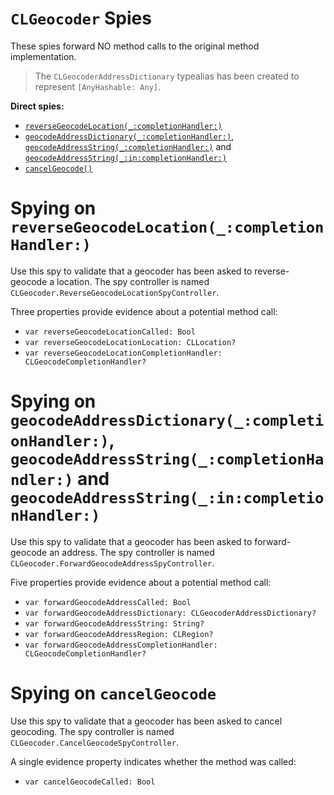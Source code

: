 `CLGeocoder` Spies
==================

These spies forward NO method calls to the original method implementation.

> The `CLGeocoderAddressDictionary` typealias has been created to represent `[AnyHashable: Any]`.


**Direct spies:**

* [`reverseGeocodeLocation(_:completionHandler:)`](#spying-on-reverseGeocodeLocation_completionHandler)
* [`geocodeAddressDictionary(_:completionHandler:)`](#spying-on-geocodeAddressDictionary_completionHandler-and-geocodeAddressString_completionHandler-and-geocodeAddressString_incompletionHandler), [`geocodeAddressString(_:completionHandler:)`](#spying-on-geocodeAddressDictionary_completionHandler-and-geocodeAddressString_completionHandler-and-geocodeAddressString_incompletionHandler) and [`geocodeAddressString(_:in:completionHandler:)`](#spying-on-geocodeAddressDictionary_completionHandler-and-geocodeAddressString_completionHandler-and-geocodeAddressString_incompletionHandler)
* [`cancelGeocode()`](#spying-on-cancelGeocode)


# Spying on `reverseGeocodeLocation(_:completionHandler:)`

Use this spy to validate that a geocoder has been asked to reverse-geocode a location.  The spy controller is named `CLGeocoder.ReverseGeocodeLocationSpyController`.

Three properties provide evidence about a potential method call:

* `var reverseGeocodeLocationCalled: Bool`
* `var reverseGeocodeLocationLocation: CLLocation?`
* `var reverseGeocodeLocationCompletionHandler: CLGeocodeCompletionHandler?`


# Spying on `geocodeAddressDictionary(_:completionHandler:)`, `geocodeAddressString(_:completionHandler:)` and `geocodeAddressString(_:in:completionHandler:)`

Use this spy to validate that a geocoder has been asked to forward-geocode an address.  The spy controller is named `CLGeocoder.ForwardGeocodeAddressSpyController`.

Five properties provide evidence about a potential method call:

* `var forwardGeocodeAddressCalled: Bool`
* `var forwardGeocodeAddressDictionary: CLGeocoderAddressDictionary?`
* `var forwardGeocodeAddressString: String?`
* `var forwardGeocodeAddressRegion: CLRegion?`
* `var forwardGeocodeAddressCompletionHandler: CLGeocodeCompletionHandler?`


# Spying on `cancelGeocode`

Use this spy to validate that a geocoder has been asked to cancel geocoding.  The spy controller is named `CLGeocoder.CancelGeocodeSpyController`.

A single evidence property indicates whether the method was called:

* `var cancelGeocodeCalled: Bool`

